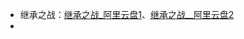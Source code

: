 - 继承之战：[继承之战_阿里云盘1](https://www.aliyundrive.com/s/krhDMEaFpMH)、[继承之战__阿里云盘2](https://www.alipan.com/s/dbxxgjWmDBc)
- 